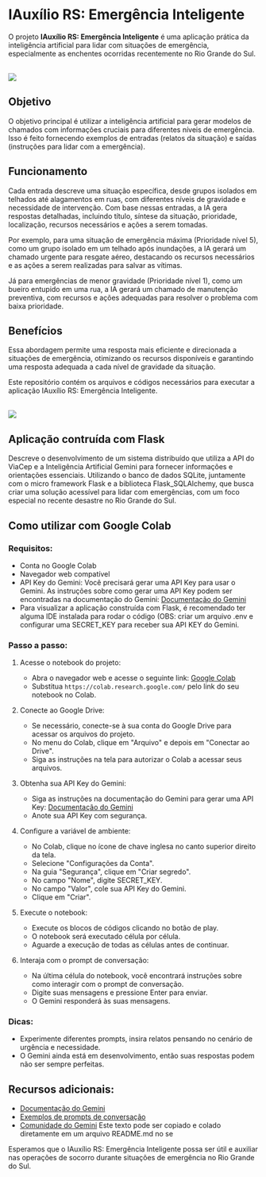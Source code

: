 # IAuxílio RS: Emergência Inteligente

O projeto **IAuxílio RS: Emergência Inteligente** é uma aplicação prática da inteligência artificial para lidar com situações de emergência, especialmente as enchentes ocorridas recentemente no Rio Grande do Sul.

<br />
<img src="https://i.imgur.com/ZHJOEYe.jpeg"></img>
<br />

## Objetivo
O objetivo principal é utilizar a inteligência artificial para gerar modelos de chamados com informações cruciais para diferentes níveis de emergência. Isso é feito fornecendo exemplos de entradas (relatos da situação) e saídas (instruções para lidar com a emergência).

## Funcionamento
Cada entrada descreve uma situação específica, desde grupos isolados em telhados até alagamentos em ruas, com diferentes níveis de gravidade e necessidade de intervenção. Com base nessas entradas, a IA gera respostas detalhadas, incluindo título, síntese da situação, prioridade, localização, recursos necessários e ações a serem tomadas.

Por exemplo, para uma situação de emergência máxima (Prioridade nível 5), como um grupo isolado em um telhado após inundações, a IA gerará um chamado urgente para resgate aéreo, destacando os recursos necessários e as ações a serem realizadas para salvar as vítimas.

Já para emergências de menor gravidade (Prioridade nível 1), como um bueiro entupido em uma rua, a IA gerará um chamado de manutenção preventiva, com recursos e ações adequadas para resolver o problema com baixa prioridade.

## Benefícios
Essa abordagem permite uma resposta mais eficiente e direcionada a situações de emergência, otimizando os recursos disponíveis e garantindo uma resposta adequada a cada nível de gravidade da situação.

Este repositório contém os arquivos e códigos necessários para executar a aplicação IAuxílio RS: Emergência Inteligente.

<br />
<img src="https://i.imgur.com/nopaE3j.png"></img>
<br />

## Aplicação contruída com Flask

Descreve o desenvolvimento de um sistema distribuído que utiliza a API do ViaCep e a Inteligência Artificial Gemini para fornecer informações e orientações essenciais. Utilizando o banco de dados SQLite, juntamente com o micro framework Flask e a biblioteca Flask_SQLAlchemy, que busca criar uma solução acessível para lidar com emergências, com um foco especial no recente desastre no Rio Grande do Sul.

## Como utilizar com Google Colab

### Requisitos:
- Conta no Google Colab
- Navegador web compatível
- API Key do Gemini: Você precisará gerar uma API Key para usar o Gemini. As instruções sobre como gerar uma API Key podem ser encontradas na documentação do Gemini: [Documentação do Gemini](https://ai.google.dev/gemini-api/docs)
- Para visualizar a aplicação construída com Flask, é recomendado ter alguma IDE instalada para rodar o código (OBS: criar um arquivo .env e configurar uma SECRET_KEY para receber sua API KEY do Gemini.
  
### Passo a passo:

1. Acesse o notebook do projeto:
   - Abra o navegador web e acesse o seguinte link: [Google Colab](https://colab.research.google.com/)
   - Substitua `https://colab.research.google.com/` pelo link do seu notebook no Colab.
     
2. Conecte ao Google Drive:
   - Se necessário, conecte-se à sua conta do Google Drive para acessar os arquivos do projeto.
   - No menu do Colab, clique em "Arquivo" e depois em "Conectar ao Drive".
   - Siga as instruções na tela para autorizar o Colab a acessar seus arquivos.
     
3. Obtenha sua API Key do Gemini:
   - Siga as instruções na documentação do Gemini para gerar uma API Key: [Documentação do Gemini](https://ai.google.dev/gemini-api/docs)
   - Anote sua API Key com segurança.
     
4. Configure a variável de ambiente:
   - No Colab, clique no ícone de chave inglesa no canto superior direito da tela.
   - Selecione "Configurações da Conta".
   - Na guia "Segurança", clique em "Criar segredo".
   - No campo "Nome", digite SECRET_KEY.
   - No campo "Valor", cole sua API Key do Gemini.
   - Clique em "Criar".
     
5. Execute o notebook:
   - Execute os blocos de códigos clicando no botão de play.
   - O notebook será executado célula por célula.
   - Aguarde a execução de todas as células antes de continuar.
     
6. Interaja com o prompt de conversação:
   - Na última célula do notebook, você encontrará instruções sobre como interagir com o prompt de conversação.
   - Digite suas mensagens e pressione Enter para enviar.
   - O Gemini responderá às suas mensagens.

### Dicas:
- Experimente diferentes prompts, insira relatos pensando no cenário de urgência e necessidade.
- O Gemini ainda está em desenvolvimento, então suas respostas podem não ser sempre perfeitas.

## Recursos adicionais:
- [Documentação do Gemini](https://ai.google.dev/gemini-api/docs)
- [Exemplos de prompts de conversação](https://ai.google.dev/gemini-api/docs)
- [Comunidade do Gemini](https://ai.google.dev/gemini-api/docs)
Este texto pode ser copiado e colado diretamente em um arquivo README.md no se

Esperamos que o IAuxílio RS: Emergência Inteligente possa ser útil e auxiliar nas operações de socorro durante situações de emergência no Rio Grande do Sul.
